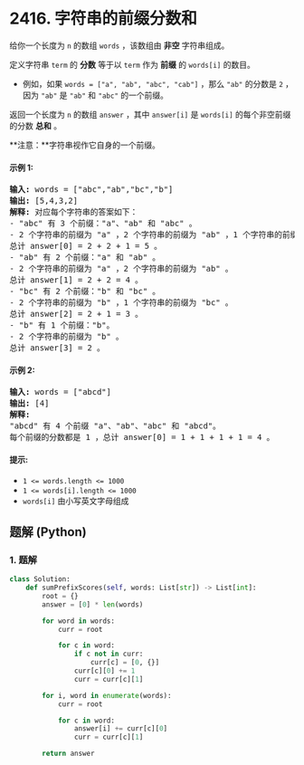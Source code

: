 # 2416. 字符串的前缀分数和
给你一个长度为 `n` 的数组 `words` ，该数组由 **非空** 字符串组成。

定义字符串 `term` 的 **分数** 等于以 `term` 作为 **前缀** 的 `words[i]` 的数目。

* 例如，如果 `words = ["a", "ab", "abc", "cab"]` ，那么 `"ab"` 的分数是 `2` ，因为 `"ab"` 是 `"ab"` 和 `"abc"` 的一个前缀。

返回一个长度为 `n` 的数组 `answer` ，其中 `answer[i]` 是 `words[i]` 的每个非空前缀的分数 **总和** 。

**注意：**字符串视作它自身的一个前缀。

#### 示例 1:
<pre>
<strong>输入:</strong> words = ["abc","ab","bc","b"]
<strong>输出:</strong> [5,4,3,2]
<strong>解释:</strong> 对应每个字符串的答案如下：
- "abc" 有 3 个前缀："a"、"ab" 和 "abc" 。
- 2 个字符串的前缀为 "a" ，2 个字符串的前缀为 "ab" ，1 个字符串的前缀为 "abc" 。
总计 answer[0] = 2 + 2 + 1 = 5 。
- "ab" 有 2 个前缀："a" 和 "ab" 。
- 2 个字符串的前缀为 "a" ，2 个字符串的前缀为 "ab" 。
总计 answer[1] = 2 + 2 = 4 。
- "bc" 有 2 个前缀："b" 和 "bc" 。
- 2 个字符串的前缀为 "b" ，1 个字符串的前缀为 "bc" 。
总计 answer[2] = 2 + 1 = 3 。
- "b" 有 1 个前缀："b"。
- 2 个字符串的前缀为 "b" 。
总计 answer[3] = 2 。
</pre>

#### 示例 2:
<pre>
<strong>输入:</strong> words = ["abcd"]
<strong>输出:</strong> [4]
<strong>解释:</strong>
"abcd" 有 4 个前缀 "a"、"ab"、"abc" 和 "abcd"。
每个前缀的分数都是 1 ，总计 answer[0] = 1 + 1 + 1 + 1 = 4 。
</pre>

#### 提示:
* `1 <= words.length <= 1000`
* `1 <= words[i].length <= 1000`
* `words[i]` 由小写英文字母组成

## 题解 (Python)

### 1. 题解
```Python
class Solution:
    def sumPrefixScores(self, words: List[str]) -> List[int]:
        root = {}
        answer = [0] * len(words)

        for word in words:
            curr = root

            for c in word:
                if c not in curr:
                    curr[c] = [0, {}]
                curr[c][0] += 1
                curr = curr[c][1]

        for i, word in enumerate(words):
            curr = root

            for c in word:
                answer[i] += curr[c][0]
                curr = curr[c][1]

        return answer
```
